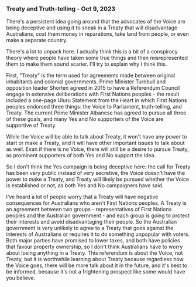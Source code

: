### Treaty and Truth-telling - Oct 9, 2023

There's a persistent idea going around that the advocates of the Voice are being deceptive and using it to sneak in a Treaty that will disadvantage Australians, cost them money in reparations, take land from people, or even make a separate country.

There's a lot to unpack here.  I actually think this is a bit of a conspiracy theory where people have taken some true things and then misrepresented them to make them sound scarier.  I'll try to explain why I think this.

First, "Treaty" is the term used for agreements made between original inhabitants and colonial governments.  Prime Minister Turnbull and opposition leader Shorten agreed in 2015 to have a Referendum Council engage in extensive deliberations with First Nations peoples - the result included a one-page Uluru Statement from the Heart in which First Nations peoples endorsed three things: the Voice to Parliament, truth-telling, and Treaty.  The current Prime Minister Albanese has agreed to pursue all three of these goals, and many Yes and No supporters of the Voice are supportive of Treaty.

While the Voice will be able to talk about Treaty, it won't have any power to start or make a Treaty, and it will have other important issues to talk about as well.  Evan if there is no Voice, there will still be a desire to pursue Treaty, as prominent supporters of both Yes and No support the idea.

So I don't think the Yes campaign is being deceptive here: the call for Treaty has been very public instead of very secretive, the Voice doesn't have the power to make a Treaty, and Treaty will likely be pursued whether the Voice is established or not, as both Yes and No campaigners have said.

I've heard a lot of people worry that a Treaty will have negative consequences for Australians who aren't First Nations peoples.  A Treaty is an agreement between two groups - representatives of First Nations peoples and the Australian government - and each group is going to protect their interests and avoid disadvantaging their people.  So the Australian government is very unlikely to agree to a Treaty that goes against the interests of Australians or requires it to do something unpopular with voters.  Both major parties have promised to lower taxes, and both have policies that favour property ownership, so I don't think Australians have to worry about losing anything in a Treaty.
This referendum is about the Voice, not Treaty, but it is worthwhile learning about Treaty because regardless how the Voice goes, there will be more talk about it in the future, and it's best to be informed, because it's not a frightening prospect like some would have you believe.